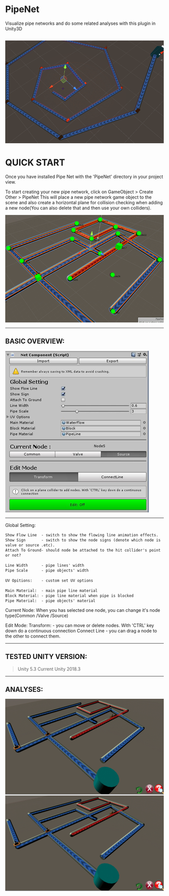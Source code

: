 # PipeNet
Visualize pipe networks and do some related analyses with this plugin in Unity3D

![](https://github.com/LizhuWeng/PipeNet/blob/master/Doc/sample1.gif)
------------------------------------------------------
# QUICK START

Once you have installed Pipe Net with the 'PipeNet' directory in your project view.

To start creating your new pipe network, click on GameObject > Create Other > PipeNet
This will place a new pipe network game object to the scene and also create a horizontal plane for collision checking when adding a new node(You can also delete that and then use your own colliders).

![](https://github.com/LizhuWeng/PipeNet/blob/master/Doc/editor.gif)

------------------------------------------------------
BASIC OVERVIEW:
------------------------------------------------------

![](https://github.com/LizhuWeng/PipeNet/blob/master/Doc/inspector.JPG)

------------------------------------------------------
Global Setting: 

	Show Flow Line	- switch to show the flowing line animation effects.
	Show Sign		- switch to show the node signs (denote which node is valve or source .etc).
	Attach To Ground- should node be attached to the hit collider's point or not?

	Line Width		- pipe lines' width
	Pipe Scale		- pipe objects' width

	UV Opitions:	- custom set UV options

	Main Material:	- main pipe line material
	Block Material:	- pipe line material when pipe is blocked
	Pipe Material:	- pipe objects' material

Current Node:
	When you has selected one node, you can change it's node type(Common /Valve /Source)

Edit Mode:
	Transform:		- you can move or delete nodes. With 'CTRL' key down do a continuous connection
	Connect Line	- you can drag a node to the other to connect them.

------------------------------------------------------
TESTED UNITY VERSION:
------------------------------------------------------
> Unity 5.3 
Current Unity 2018.3

------------------------------------------------------
ANALYSES:
------------------------------------------------------

![](https://github.com/LizhuWeng/PipeNet/blob/master/Doc/analysis1.gif)
![](https://github.com/LizhuWeng/PipeNet/blob/master/Doc/analysis2.gif)
